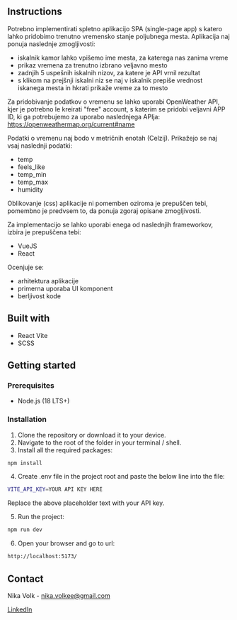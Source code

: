 ## Instructions

Potrebno implementirati spletno aplikacijo SPA (single-page app) s katero lahko pridobimo trenutno vremensko stanje poljubnega mesta. Aplikacija naj ponuja naslednje zmogljivosti:
- iskalnik kamor lahko vpišemo ime mesta, za katerega nas zanima vreme
- prikaz vremena za trenutno izbrano veljavno mesto
- zadnjih 5 uspešnih iskalnih nizov, za katere je API vrnil rezultat
- s klikom na prejšnji iskalni niz se naj v iskalnik prepiše vrednost iskanega mesta in hkrati prikaže vreme za to mesto

Za pridobivanje podatkov o vremenu se lahko uporabi OpenWeather API, kjer je potrebno le kreirati "free" account, s katerim se pridobi veljavni APP ID, ki ga potrebujemo za uporabo naslednjega APIja:
https://openweathermap.org/current#name

Podatki o vremenu naj bodo v metričnih enotah (Celzij). Prikažejo se naj vsaj naslednji podatki:
- temp
- feels_like
- temp_min
- temp_max
- humidity

Oblikovanje (css) aplikacije ni pomemben oziroma je prepuščen tebi, pomembno je predvsem to, da ponuja zgoraj opisane zmogljivosti.

Za implementacijo se lahko uporabi enega od naslednjih frameworkov, izbira je prepuščena tebi:
- VueJS
- React

Ocenjuje se:
- arhitektura aplikacije
- primerna uporaba UI komponent
- berljivost kode

## Built with

- React Vite
- SCSS

## Getting started

### Prerequisites

- Node.js (18 LTS+)

### Installation

1. Clone the repository or download it to your device.
2. Navigate to the root of the folder in your terminal / shell.
3. Install all the required packages:

```sh
npm install
```

4. Create .env file in the project root and paste the below line
   into the file:

```sh
VITE_API_KEY=YOUR API KEY HERE
```

Replace the above placeholder text with your API key.

5. Run the project:

```sh
npm run dev
```

6. Open your browser and go to url:

```sh
http://localhost:5173/
```

## Contact

Nika Volk - nika.volkee@gmail.com

[LinkedIn](https://www.linkedin.com/in/nika-volk/)
